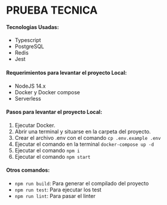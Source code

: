 # PRUEBA TECNICA

#### Tecnologias Usadas:

- Typescript
- PostgreSQL
- Redis
- Jest

#### Requerimientos para levantar el proyecto Local:

- NodeJS 14.x
- Docker y Docker compose
- Serverless

#### Pasos para levantar el proyecto Local:

1. Ejecutar Docker.
2. Abrir una terminal y situarse en la carpeta del proyecto.
3. Crear el archivo .env con el comando `cp .env.example .env`
4. Ejecutar el comando en la terminal `docker-compose up -d`
5. Ejecutar el comando `npm i`
6. Ejecutar el comando `npm start`

#### Otros comandos:

- `npm run build`: Para generar el compilado del proyecto
- `npm run test`: Para ejecutar los test
- `npm run lint`: Para pasar el linter
